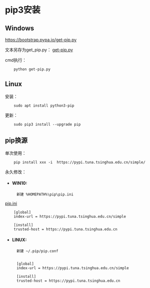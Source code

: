 # pip3安装

Windows
----

https://bootstrap.pypa.io/get-pip.py

文本另存为get_pip.py： [get-pip.py](get-pip.py) 

cmd执行：

		python get-pip.py

Linux
----
安装：

		sudo apt install python3-pip 

更新：

		sudo pip3 install --upgrade pip

pip换源
----

单次使用：

		pip install xxx -i  https://pypi.tuna.tsinghua.edu.cn/simple/

永久修改：

- ####  WIN10:


		新建 %HOMEPATH%\pip\pip.ini

 [pip.ini](pip.ini) 

		[global]
		index-url = https://pypi.tuna.tsinghua.edu.cn/simple
		
		[install]
		trusted-host = https://pypi.tuna.tsinghua.edu.cn
- #### LINUX:


		新建 ~/.pip/pip.conf 


		[global]
		index-url = https://pypi.tuna.tsinghua.edu.cn/simple
	
		[install]
		trusted-host = https://pypi.tuna.tsinghua.edu.cn